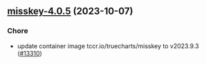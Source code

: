 

## [misskey-4.0.5](https://github.com/succelle/charts/compare/misskey-4.0.4...misskey-4.0.5) (2023-10-07)

### Chore

- update container image tccr.io/truecharts/misskey to v2023.9.3 ([#13310](https://github.com/succelle/charts/issues/13310))
  
  